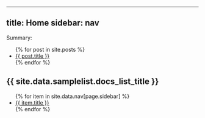 
---
title: Home
sidebar: nav
---
Summary:

<ul>
  {% for post in site.posts %}
    <li>
      <a href="{{ post.url }}">{{ post.title }}</a>
    </li>
  {% endfor %}
</ul>


<h2>{{ site.data.samplelist.docs_list_title }}</h2>
<ul>
    {% for item in site.data.nav[page.sidebar] %}
      <li><a href="{{ item.url }}">{{ item.title }}</a></li>
    {% endfor %}
</ul>


